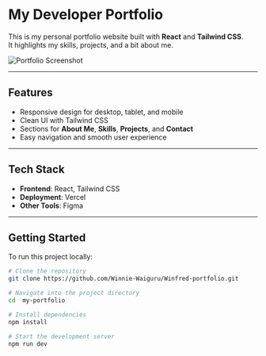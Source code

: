 # My Developer Portfolio

This is my personal portfolio website built with **React** and **Tailwind CSS**.  
It highlights my skills, projects, and a bit about me.

![Portfolio Screenshot](./portfolio-Phone.png)

---

## Features

- Responsive design for desktop, tablet, and mobile
- Clean UI with Tailwind CSS
- Sections for **About Me**, **Skills**, **Projects**, and **Contact**
- Easy navigation and smooth user experience

---

## Tech Stack

- **Frontend**: React, Tailwind CSS
- **Deployment**: Vercel
- **Other Tools**: Figma

---

## Getting Started

To run this project locally:

```bash
# Clone the repository
git clone https://github.com/Winnie-Waiguru/Winfred-portfolio.git

# Navigate into the project directory
cd  my-portfolio

# Install dependencies
npm install

# Start the development server
npm run dev
```
